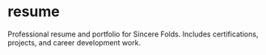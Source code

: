 # resume
Professional resume and portfolio for Sincere Folds. Includes certifications, projects, and career development work.
